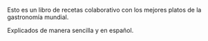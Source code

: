 Esto es un libro de recetas colaborativo con los mejores platos de la gastronomía mundial.

Explicados de manera sencilla y en español.

